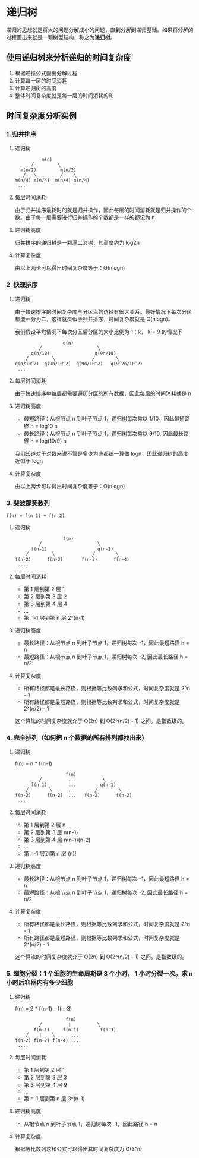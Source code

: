 # 递归树

递归的思想就是将大的问题分解成小的问题，直到分解到递归基础。如果将分解的过程画出来就是一颗树型结构，称之为**递归树**。

## 使用递归树来分析递归的时间复杂度

1. 根据递推公式画出分解过程
2. 计算每一层的时间消耗
3. 计算递归树的高度
4. 整体时间复杂度就是每一层的时间消耗的和

## 时间复杂度分析实例

### 1. 归并排序

1. 递归树

                 m(n)
             ╱         ╲
         m(n/2)         m(n/2)
          ╱   ╲         ╱    ╲
       m(n/4) m(n/4)  m(n/4) m(n/4) 
        ....

2. 每层时间消耗

    由于归并排序最耗时的就是归并操作，因此每层的时间消耗就是归并操作的个数。由于每一层需要进行归并操作的个数都是一样的都记为 n

3. 递归树高度

    归并排序的递归树是一颗满二叉树，其高度约为 log2n

4. 计算复杂度

    由以上两步可以得出时间复杂度等于：O(nlogn)

### 2. 快速排序

1. 递归树

    由于快速排序的时间复杂度与分区点的选择有很大关系。最好情况下每次分区都能一分为二，这样就类似于归并排序，时间复杂度就是 O(nlogn)。

    我们假设平均情况下每次分区后分区的大小比例为 1：k， k = 9 的情况下

                         q(n)
                ╱                     ╲
             q(n/10)                 q(9n/10)
           ╱         ╲              ╱        ╲
       q(n/10^2)  q(9n/10^2)  q(9n/10^2)   q(9^2n/10^2)
        ....

2. 每层时间消耗

    由于快速排序中每层都需要遍历分区的所有数据，因此每层的时间消耗就是 n

3. 递归树高度

    - 最短路径：从根节点 n 到叶子节点 1，递归树每次乘以 1/10，因此最短路径 h = log10 n
    - 最长路径：从根节点 n 到叶子节点 1，递归树每次乘以 9/10, 因此最长路径 h = log(10/9) n

    我们知道对于对数来说不管是多少为底都统一算做 logn，因此递归树的高度近似于 logn

4. 计算复杂度

    由以上两步可以得出时间复杂度等于：O(nlogn)

### 3. 斐波那契数列

    f(n) = f(n-1) + f(n-2)

1. 递归树

                         f(n)
                ╱                     ╲
             f(n-1)                   q(n-2)
           ╱         ╲              ╱        ╲
       f(n-2)      f(n-3)       f(n-3)      f(n-4)
        ....

2. 每层时间消耗

    - 第 1 层到第 2 层                1
    - 第 2 层到第 3 层                2
    - 第 3 层到第 4 层                4
    - ...
    - 第 n-1 层到第 n 层              2^(n-1)

3. 递归树高度

    - 最长路径：从根节点 n 到叶子节点 1，递归树每次 -1，因此最短路径 h = n
    - 最短路径：从根节点 n 到叶子节点 1，递归树每次 -2, 因此最长路径 h = n/2

4. 计算复杂度

    - 所有路径都是最长路径，则根据等比数列求和公式，时间复杂度就是 2^n - 1
    - 所有路径都是最短路径，则根据等比数列求和公式，时间复杂度就是 2^(n/2) - 1

    这个算法的时间复杂度就介于 O(2n) 到 O(2^(n/2) - 1) 之间。是指数级的。

### 4. 完全排列（如何把 n 个数据的所有排列都找出来）

1. 递归树

    f(n) = n * f(n-1)

                          f(n)
                ╱          ...          ╲
             f(n-1)        ...         q(n-1)
           ╱        ╲      ...       ╱        ╲
       f(n-2)      f(n-2)  ...   f(n-2)      f(n-2)
        ....

2. 每层时间消耗

    - 第 1 层到第 2 层                n
    - 第 2 层到第 3 层                n(n-1)
    - 第 3 层到第 4 层                n(n-1)(n-2)
    - ...
    - 第 n-1 层到第 n 层              (n)!

3. 递归树高度

    - 最长路径：从根节点 n 到叶子节点 1，递归树每次 -1，因此最短路径 h = n
    - 最短路径：从根节点 n 到叶子节点 1，递归树每次 -2, 因此最长路径 h = n/2

4. 计算复杂度

    - 所有路径都是最长路径，则根据等比数列求和公式，时间复杂度就是 2^n - 1
    - 所有路径都是最短路径，则根据等比数列求和公式，时间复杂度就是 2^(n/2) - 1

    这个算法的时间复杂度就介于 O(2n) 到 O(2^(n/2) - 1) 之间。是指数级的。

### 5. 细胞分裂：1 个细胞的生命周期是 3 个小时， 1 小时分裂一次。求 n 小时后容器内有多少细胞

1. 递归树

    f(n) = 2 * f(n-1) - f(n-3)

                          f(n)
                ╱          |          ╲
              f(n-1)     f(n-1)        f(n-3)
           ╱    |    ╲      ...       
       f(n-2) f(n-2) f(n-4) ...  
        ....

2. 每层时间消耗

    - 第 1 层到第 2 层                1
    - 第 2 层到第 3 层                3
    - 第 3 层到第 4 层                9
    - ...
    - 第 n-1 层到第 n 层              3^(n-1)

3. 递归树高度

    - 从根节点 n 到叶子节点 1，递归树每次 -1，因此路径 h = n

4. 计算复杂度

    根据等比数列求和公式可以得出其时间复杂度为 O(3^n)
